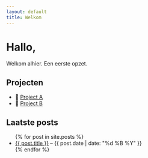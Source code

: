 ```yaml
---
layout: default
title: Welkom
---
```


# Hallo,

Welkom alhier. Een eerste opzet.

## Projecten
- 📁 [Project A](#)
- 📁 [Project B](#)

## Laatste posts
<ul>
  {% for post in site.posts %}
    <li><a href="{{ post.url }}">{{ post.title }}</a> – {{ post.date | date: "%d %B %Y" }}</li>
  {% endfor %}
</ul>
